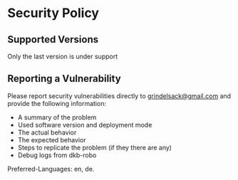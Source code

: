 <!-- markdownlint-disable  MD013 -->
<!-- wiki-title Security Policy -->
# Security Policy

## Supported Versions

Only the last version is under support

## Reporting a Vulnerability

Please report security vulnerabilities directly to grindelsack@gmail.com and provide the following information:

- A summary of the problem
- Used software version and deployment mode
- The actual behavior
- The expected behavior
- Steps to replicate the problem (if they there are any)
- Debug logs from dkb-robo

Preferred-Languages: en, de.
